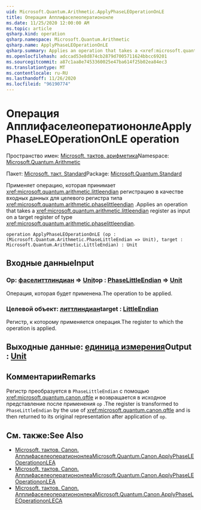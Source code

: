 ```yaml
---
uid: Microsoft.Quantum.Arithmetic.ApplyPhaseLEOperationOnLE
title: Операция Апплифаселеоператиононле
ms.date: 11/25/2020 12:00:00 AM
ms.topic: article
qsharp.kind: operation
qsharp.namespace: Microsoft.Quantum.Arithmetic
qsharp.name: ApplyPhaseLEOperationOnLE
qsharp.summary: Applies an operation that takes a <xref:microsoft.quantum.arithmetic.littleendian> register as input on a target register of type <xref:microsoft.quantum.arithmetic.phaselittleendian>.
ms.openlocfilehash: adccad53e8d874cb2879d7005711624bbcc69201
ms.sourcegitcommit: a87c1aa8e7453360025e47ba614f25b02ea84ec3
ms.translationtype: MT
ms.contentlocale: ru-RU
ms.lasthandoff: 11/26/2020
ms.locfileid: "96190774"
---
```

# <a name="applyphaseleoperationonle-operation"></a><span data-ttu-id="2ff94-102">Операция Апплифаселеоператиононле</span><span class="sxs-lookup"><span data-stu-id="2ff94-102">ApplyPhaseLEOperationOnLE operation</span></span>

<span data-ttu-id="2ff94-103">Пространство имен: [Microsoft. тактов. арифметика](xref:Microsoft.Quantum.Arithmetic)</span><span class="sxs-lookup"><span data-stu-id="2ff94-103">Namespace: [Microsoft.Quantum.Arithmetic](xref:Microsoft.Quantum.Arithmetic)</span></span>

<span data-ttu-id="2ff94-104">Пакет: [Microsoft. такт. Standard](https://nuget.org/packages/Microsoft.Quantum.Standard)</span><span class="sxs-lookup"><span data-stu-id="2ff94-104">Package: [Microsoft.Quantum.Standard](https://nuget.org/packages/Microsoft.Quantum.Standard)</span></span>


<span data-ttu-id="2ff94-105">Применяет операцию, которая принимает <xref:microsoft.quantum.arithmetic.littleendian> регистрацию в качестве входных данных для целевого регистра типа <xref:microsoft.quantum.arithmetic.phaselittleendian> .</span><span class="sxs-lookup"><span data-stu-id="2ff94-105">Applies an operation that takes a <xref:microsoft.quantum.arithmetic.littleendian> register as input on a target register of type <xref:microsoft.quantum.arithmetic.phaselittleendian>.</span></span>

```qsharp
operation ApplyPhaseLEOperationOnLE (op : (Microsoft.Quantum.Arithmetic.PhaseLittleEndian => Unit), target : Microsoft.Quantum.Arithmetic.LittleEndian) : Unit
```


## <a name="input"></a><span data-ttu-id="2ff94-106">Входные данные</span><span class="sxs-lookup"><span data-stu-id="2ff94-106">Input</span></span>

### <a name="op--phaselittleendian--unit"></a><span data-ttu-id="2ff94-107">Op: [фаселиттлиндиан](xref:Microsoft.Quantum.Arithmetic.PhaseLittleEndian) => [Unit](xref:microsoft.quantum.lang-ref.unit)</span><span class="sxs-lookup"><span data-stu-id="2ff94-107">op : [PhaseLittleEndian](xref:Microsoft.Quantum.Arithmetic.PhaseLittleEndian) => [Unit](xref:microsoft.quantum.lang-ref.unit)</span></span> 

<span data-ttu-id="2ff94-108">Операция, которая будет применена.</span><span class="sxs-lookup"><span data-stu-id="2ff94-108">The operation to be applied.</span></span>


### <a name="target--littleendian"></a><span data-ttu-id="2ff94-109">Целевой объект: [литтлиндиан](xref:Microsoft.Quantum.Arithmetic.LittleEndian)</span><span class="sxs-lookup"><span data-stu-id="2ff94-109">target : [LittleEndian](xref:Microsoft.Quantum.Arithmetic.LittleEndian)</span></span>

<span data-ttu-id="2ff94-110">Регистр, к которому применяется операция.</span><span class="sxs-lookup"><span data-stu-id="2ff94-110">The register to which the operation is applied.</span></span>



## <a name="output--unit"></a><span data-ttu-id="2ff94-111">Выходные данные: [единица измерения](xref:microsoft.quantum.lang-ref.unit)</span><span class="sxs-lookup"><span data-stu-id="2ff94-111">Output : [Unit](xref:microsoft.quantum.lang-ref.unit)</span></span>



## <a name="remarks"></a><span data-ttu-id="2ff94-112">Комментарии</span><span class="sxs-lookup"><span data-stu-id="2ff94-112">Remarks</span></span>

<span data-ttu-id="2ff94-113">Регистр преобразуется в `PhaseLittleEndian` с помощью <xref:microsoft.quantum.canon.qftle> и возвращается в исходное представление после применения `op` .</span><span class="sxs-lookup"><span data-stu-id="2ff94-113">The register is transformed to `PhaseLittleEndian` by the use of <xref:microsoft.quantum.canon.qftle> and is then returned to its original representation after application of `op`.</span></span>

## <a name="see-also"></a><span data-ttu-id="2ff94-114">См. также:</span><span class="sxs-lookup"><span data-stu-id="2ff94-114">See Also</span></span>

- [<span data-ttu-id="2ff94-115">Microsoft. тактов. Canon. Апплифаселеоператиононлеа</span><span class="sxs-lookup"><span data-stu-id="2ff94-115">Microsoft.Quantum.Canon.ApplyPhaseLEOperationonLEA</span></span>](xref:Microsoft.Quantum.Canon.ApplyPhaseLEOperationonLEA)
- [<span data-ttu-id="2ff94-116">Microsoft. тактов. Canon. Апплифаселеоператиононлеа</span><span class="sxs-lookup"><span data-stu-id="2ff94-116">Microsoft.Quantum.Canon.ApplyPhaseLEOperationonLEA</span></span>](xref:Microsoft.Quantum.Canon.ApplyPhaseLEOperationonLEA)
- [<span data-ttu-id="2ff94-117">Microsoft. тактов. Canon. Апплифаселеоператиононлека</span><span class="sxs-lookup"><span data-stu-id="2ff94-117">Microsoft.Quantum.Canon.ApplyPhaseLEOperationonLECA</span></span>](xref:Microsoft.Quantum.Canon.ApplyPhaseLEOperationonLECA)